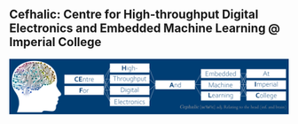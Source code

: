 ## Cefhalic: Centre for High-throughput Digital Electronics and Embedded Machine Learning @ Imperial College

![Cefhalic](../images/Cephalic2.png)

